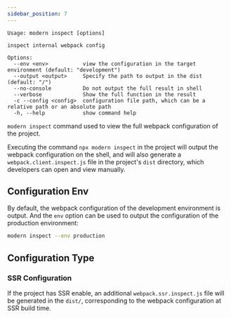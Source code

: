 ```yaml
---
sidebar_position: 7
---
```


```
Usage: modern inspect [options]

inspect internal webpack config

Options:
  --env <env>           view the configuration in the target environment (default: "development")
  --output <output>     Specify the path to output in the dist (default: "/")
  --no-console          Do not output the full result in shell
  --verbose             Show the full function in the result
  -c --config <config>  configuration file path, which can be a relative path or an absolute path
  -h, --help            show command help
```

`modern inspect` command used to view the full webpack configuration of the project.

Executing the command `npx modern inspect` in the project will output the webpack configuration on the shell, and will also generate a `webpack.client.inspect.js` file in the project's `dist` directory, which developers can open and view manually.

## Configuration Env

By default, the webpack configuration of the development environment is output. And the `env` option can be used to output the configuration of the production environment:

```bash
modern inspect --env production
```

## Configuration Type

### SSR Configuration

If the project has SSR enable, an additional `webpack.ssr.inspect.js` file will be generated in the `dist/`, corresponding to the webpack configuration at SSR build time.
